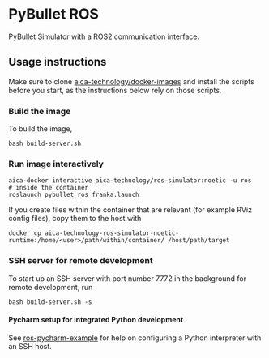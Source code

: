 # PyBullet ROS

PyBullet Simulator with a ROS2 communication interface.

## Usage instructions

Make sure to clone [aica-technology/docker-images](https://github.com/aica-technology/docker-images) and install the
scripts before you start, as the instructions below rely on those scripts.

### Build the image

To build the image,

```console
bash build-server.sh
```

### Run image interactively

```console
aica-docker interactive aica-technology/ros-simulator:noetic -u ros
# inside the container
roslaunch pybullet_ros franka.launch
```

If you create files within the container that are relevant (for example RViz config files), copy them to the host with

```console
docker cp aica-technology-ros-simulator-noetic-runtime:/home/<user>/path/within/container/ /host/path/target
```

### SSH server for remote development

To start up an SSH server with port number 7772 in the background for remote development, run

```console
bash build-server.sh -s
```

#### Pycharm setup for integrated Python development

See [ros-pycharm-example](https://github.com/domire8/ros-pycharm-example) for help on configuring a Python interpreter
with an SSH host.
